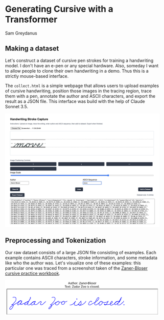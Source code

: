 # Generating Cursive with a Transformer

Sam Greydanus

## Making a dataset

Let's construct a dataset of cursive pen strokes for training a handwriting model. I don't have an e-pen or any special hardware. Also, someday I want to allow people to clone their own handwriting in a demo. Thus this is a strictly mouse-based interface.

The `collect.html` is a simple webpage that allows users to upload examples of cursive handwriting, position those images in the tracing region, trace them with a pen, annotate the author and ASCII characters, and export the result as a JSON file. This interface was build with the help of Claude Sonnet 3.5.

![collect](static/collect.png)


## Preprocessing and Tokenization

Our raw dataset consists of a large JSON file consisting of examples. Each example contains ASCII characters, stroke information, and some metadata like who the author was. Let's visualize one of these examples: this particular one was traced from a screenshot taken of the [Zaner-Bloser cursive practice workbook](static/Zaner-Bloser.pdf).

![example](static/example.png)